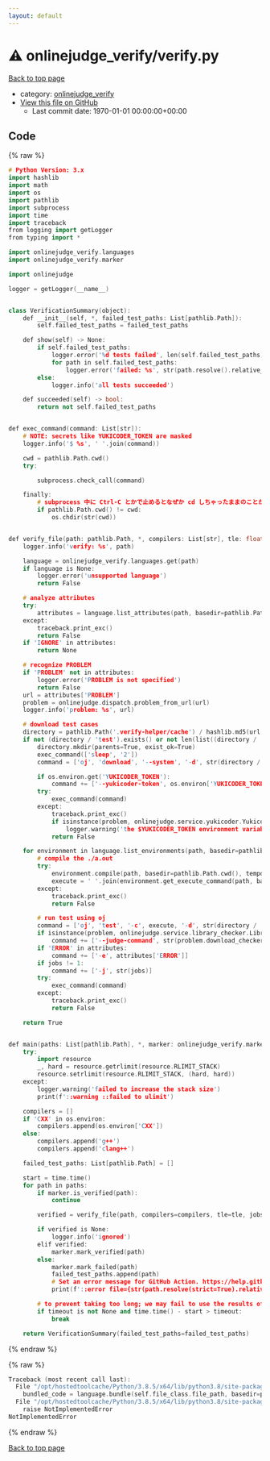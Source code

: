 ```yaml
---
layout: default
---
```


<!-- mathjax config similar to math.stackexchange -->
<script type="text/javascript" async
  src="https://cdnjs.cloudflare.com/ajax/libs/mathjax/2.7.5/MathJax.js?config=TeX-MML-AM_CHTML">
</script>
<script type="text/x-mathjax-config">
  MathJax.Hub.Config({
    TeX: { equationNumbers: { autoNumber: "AMS" }},
    tex2jax: {
      inlineMath: [ ['$','$'] ],
      processEscapes: true
    },
    "HTML-CSS": { matchFontHeight: false },
    displayAlign: "left",
    displayIndent: "2em"
  });
</script>

<script type="text/javascript" src="https://cdnjs.cloudflare.com/ajax/libs/jquery/3.4.1/jquery.min.js"></script>
<script src="https://cdn.jsdelivr.net/npm/jquery-balloon-js@1.1.2/jquery.balloon.min.js" integrity="sha256-ZEYs9VrgAeNuPvs15E39OsyOJaIkXEEt10fzxJ20+2I=" crossorigin="anonymous"></script>
<script type="text/javascript" src="../../assets/js/copy-button.js"></script>
<link rel="stylesheet" href="../../assets/css/copy-button.css" />


# :warning: onlinejudge_verify/verify.py

<a href="../../index.html">Back to top page</a>

* category: <a href="../../index.html#3ae20b9c01bfbb11e942bafa45933435">onlinejudge_verify</a>
* <a href="{{ site.github.repository_url }}/blob/master/onlinejudge_verify/verify.py">View this file on GitHub</a>
    - Last commit date: 1970-01-01 00:00:00+00:00




## Code

<a id="unbundled"></a>
{% raw %}
```cpp
# Python Version: 3.x
import hashlib
import math
import os
import pathlib
import subprocess
import time
import traceback
from logging import getLogger
from typing import *

import onlinejudge_verify.languages
import onlinejudge_verify.marker

import onlinejudge

logger = getLogger(__name__)


class VerificationSummary(object):
    def __init__(self, *, failed_test_paths: List[pathlib.Path]):
        self.failed_test_paths = failed_test_paths

    def show(self) -> None:
        if self.failed_test_paths:
            logger.error('%d tests failed', len(self.failed_test_paths))
            for path in self.failed_test_paths:
                logger.error('failed: %s', str(path.resolve().relative_to(pathlib.Path.cwd())))
        else:
            logger.info('all tests succeeded')

    def succeeded(self) -> bool:
        return not self.failed_test_paths


def exec_command(command: List[str]):
    # NOTE: secrets like YUKICODER_TOKEN are masked
    logger.info('$ %s', ' '.join(command))

    cwd = pathlib.Path.cwd()
    try:

        subprocess.check_call(command)

    finally:
        # subprocess 中に Ctrl-C とかで止めるとなぜか cd しちゃったままのことがあるので戻す
        if pathlib.Path.cwd() != cwd:
            os.chdir(str(cwd))


def verify_file(path: pathlib.Path, *, compilers: List[str], tle: float, jobs: int) -> Optional[bool]:
    logger.info('verify: %s', path)

    language = onlinejudge_verify.languages.get(path)
    if language is None:
        logger.error('unsupported language')
        return False

    # analyze attributes
    try:
        attributes = language.list_attributes(path, basedir=pathlib.Path.cwd())
    except:
        traceback.print_exc()
        return False
    if 'IGNORE' in attributes:
        return None

    # recognize PROBLEM
    if 'PROBLEM' not in attributes:
        logger.error('PROBLEM is not specified')
        return False
    url = attributes['PROBLEM']
    problem = onlinejudge.dispatch.problem_from_url(url)
    logger.info('problem: %s', url)

    # download test cases
    directory = pathlib.Path('.verify-helper/cache') / hashlib.md5(url.encode()).hexdigest()
    if not (directory / 'test').exists() or not len(list((directory / 'test').iterdir())):
        directory.mkdir(parents=True, exist_ok=True)
        exec_command(['sleep', '2'])
        command = ['oj', 'download', '--system', '-d', str(directory / 'test'), '--silent', url]

        if os.environ.get('YUKICODER_TOKEN'):
            command += ['--yukicoder-token', os.environ['YUKICODER_TOKEN']]
        try:
            exec_command(command)
        except:
            traceback.print_exc()
            if isinstance(problem, onlinejudge.service.yukicoder.YukicoderProblem) and not os.environ.get('YUKICODER_TOKEN'):
                logger.warning('the $YUKICODER_TOKEN environment variable is not set')
            return False

    for environment in language.list_environments(path, basedir=pathlib.Path.cwd()):
        # compile the ./a.out
        try:
            environment.compile(path, basedir=pathlib.Path.cwd(), tempdir=directory)
            execute = ' '.join(environment.get_execute_command(path, basedir=pathlib.Path.cwd(), tempdir=directory))  # TODO: use shlex.join added in Python 3.8
        except:
            traceback.print_exc()
            return False

        # run test using oj
        command = ['oj', 'test', '-c', execute, '-d', str(directory / 'test'), '--print-input', '--tle', str(tle)]
        if isinstance(problem, onlinejudge.service.library_checker.LibraryCheckerProblem):
            command += ['--judge-command', str(problem.download_checker_binary())]
        if 'ERROR' in attributes:
            command += ['-e', attributes['ERROR']]
        if jobs != 1:
            command += ['-j', str(jobs)]
        try:
            exec_command(command)
        except:
            traceback.print_exc()
            return False

    return True


def main(paths: List[pathlib.Path], *, marker: onlinejudge_verify.marker.VerificationMarker, timeout: float = math.inf, tle: float = 60, jobs: int = 1) -> VerificationSummary:
    try:
        import resource
        _, hard = resource.getrlimit(resource.RLIMIT_STACK)
        resource.setrlimit(resource.RLIMIT_STACK, (hard, hard))
    except:
        logger.warning('failed to increase the stack size')
        print(f'::warning ::failed to ulimit')

    compilers = []
    if 'CXX' in os.environ:
        compilers.append(os.environ['CXX'])
    else:
        compilers.append('g++')
        compilers.append('clang++')

    failed_test_paths: List[pathlib.Path] = []

    start = time.time()
    for path in paths:
        if marker.is_verified(path):
            continue

        verified = verify_file(path, compilers=compilers, tle=tle, jobs=jobs)

        if verified is None:
            logger.info('ignored')
        elif verified:
            marker.mark_verified(path)
        else:
            marker.mark_failed(path)
            failed_test_paths.append(path)
            # Set an error message for GitHub Action. https://help.github.com/en/actions/reference/development-tools-for-github-actions
            print(f'::error file={str(path.resolve(strict=True).relative_to(pathlib.Path.cwd().resolve(strict=True)))}::failed to verify')

        # to prevent taking too long; we may fail to use the results of verification due to expired tokens
        if timeout is not None and time.time() - start > timeout:
            break

    return VerificationSummary(failed_test_paths=failed_test_paths)

```
{% endraw %}

<a id="bundled"></a>
{% raw %}
```cpp
Traceback (most recent call last):
  File "/opt/hostedtoolcache/Python/3.8.5/x64/lib/python3.8/site-packages/onlinejudge_verify/docs.py", line 349, in write_contents
    bundled_code = language.bundle(self.file_class.file_path, basedir=pathlib.Path.cwd())
  File "/opt/hostedtoolcache/Python/3.8.5/x64/lib/python3.8/site-packages/onlinejudge_verify/languages/python.py", line 84, in bundle
    raise NotImplementedError
NotImplementedError

```
{% endraw %}

<a href="../../index.html">Back to top page</a>

